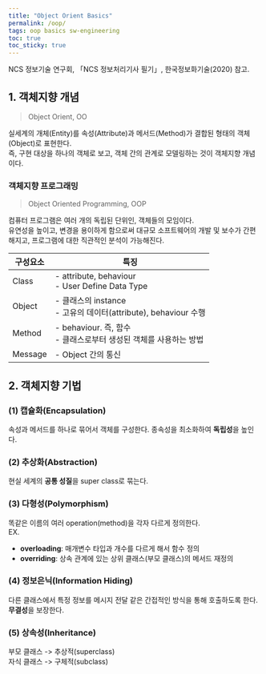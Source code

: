 ```yaml
---
title: "Object Orient Basics"
permalink: /oop/
tags: oop basics sw-engineering
toc: true
toc_sticky: true
---
```


NCS 정보기술 연구회, 「NCS 정보처리기사 필기」, 한국정보화기술(2020) 참고.

## 1. 객체지향 개념

> Object Orient, OO

실세계의 개체(Entity)를 속성(Attribute)과 메서드(Method)가 결합된 형태의 객체(Object)로 표현한다.<br>
즉, 구현 대상을 하나의 객체로 보고, 객체 간의 관계로 모델링하는 것이 객체지향 개념이다.

### 객체지향 프로그래밍

> Object Oriented Programming, OOP

컴퓨터 프로그램은 여러 개의 독립된 단위인, 객체들의 모임이다.<br>
유연성을 높이고, 변경을 용이하게 함으로써 대규모 소프트웨어의 개발 및 보수가 간편해지고, 프로그램에 대한 직관적인 분석이 가능해진다.

|구성요소|특징|
|---|---|
|Class|- attribute, behaviour<br>- User Define Data Type|
|Object|- 클래스의 instance<br>- 고유의 데이터(attribute), behaviour 수행|
|Method|- behaviour. 즉, 함수<br>- 클래스로부터 생성된 객체를 사용하는 방법|
|Message|- Object 간의 통신|


## 2. 객체지향 기법

### (1) 캡슐화(Encapsulation)

속성과 메서드를 하나로 묶어서 객체를 구성한다. 종속성을 최소화하여 **독립성**을 높인다.

### (2) 추상화(Abstraction)

현실 세계의 **공통 성질**을 super class로 묶는다.

### (3) 다형성(Polymorphism)

똑같은 이름의 여러 operation(method)을 각자 다르게 정의한다.<br>
EX.
- **overloading**: 매개변수 타입과 개수를 다르게 해서 함수 정의
- **overriding**: 상속 관계에 있는 상위 클래스(부모 클래스)의 메서드 재정의

### (4) 정보은닉(Information Hiding)

다른 클래스에서 특정 정보를 메시지 전달 같은 간접적인 방식을 통해 호출하도록 한다. **무결성**을 보장한다.

### (5) 상속성(Inheritance)

부모 클래스 -> 추상적(superclass)<br>
자식 클래스 -> 구체적(subclass)
